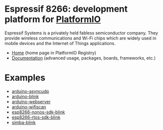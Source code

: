 
# Espressif 8266: development platform for [PlatformIO](https://platformio.org)

Espressif Systems is a privately held fabless semiconductor company. They provide wireless communications and Wi-Fi chips which are widely used in mobile devices and the Internet of Things applications.

* [Home](https://platformio.org/platforms/espressif8266) (home page in PlatformIO Registry)
* [Documentation](https://docs.platformio.org/page/platforms/espressif8266.html) (advanced usage, packages, boards, frameworks, etc.)

# Examples

* [arduino-asyncudp](https://github.com/platformio/platform-espressif8266/tree/master/examples/arduino-asyncudp)
* [arduino-blink](https://github.com/platformio/platform-espressif8266/tree/master/examples/arduino-blink)
* [arduino-webserver](https://github.com/platformio/platform-espressif8266/tree/master/examples/arduino-webserver)
* [arduino-wifiscan](https://github.com/platformio/platform-espressif8266/tree/master/examples/arduino-wifiscan)
* [esp8266-nonos-sdk-blink](https://github.com/platformio/platform-espressif8266/tree/master/examples/esp8266-nonos-sdk-blink)
* [esp8266-rtos-sdk-blink](https://github.com/platformio/platform-espressif8266/tree/master/examples/esp8266-rtos-sdk-blink)
* [simba-blink](https://github.com/platformio/platform-espressif8266/tree/master/examples/simba-blink)
